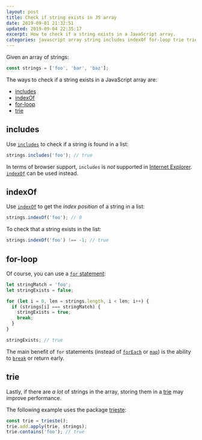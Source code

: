 ```yaml
---
layout: post
title: Check if string exists in JS array
date: 2019-09-01 21:32:51
updated: 2019-09-04 22:35:17
excerpt: How to check if a string exists in a JavaScript array.
categories: javascript array string includes indexOf for-loop trie trieste
---
```


Given an array of strings:

```js
const strings = ['foo', 'bar', 'baz'];
```

The ways to check if a string exists in a JavaScript array are:

- [includes](#includes)
- [indexOf](#indexof)
- [for-loop](#for-loop)
- [trie](#trie)

## includes

Use [`includes`](https://developer.mozilla.org/docs/Web/JavaScript/Reference/Global_Objects/Array/includes) to check if a string is found in a list:

```js
strings.includes('foo'); // true
```

In terms of browser support, `includes` is _not_ supported in [Internet Explorer](https://caniuse.com/#search=includes). [`indexOf`](#indexof) can be used instead.

## indexOf

Use [`indexOf`](https://developer.mozilla.org/docs/Web/JavaScript/Reference/Global_Objects/Array/indexOf) to get the _index position_ of a string in a list:

```js
strings.indexOf('foo'); // 0
```

To check that a string exists in the list:

```js
strings.indexOf('foo') !== -1; // true
```

## for-loop

Of course, you can use a [`for` statement](https://developer.mozilla.org/docs/Web/JavaScript/Guide/Loops_and_iteration#for_statement):

```js
let stringMatch = 'foo';
let stringExists = false;

for (let i = 0, len = strings.length, i < len; i++) {
  if (strings[i] === stringMatch) {
    stringExists = true;
    break;
  }
}

stringExists; // true
```

The main benefit of `for` statements (instead of [`forEach`](https://developer.mozilla.org/docs/Web/JavaScript/Reference/Global_Objects/Array/forEach) or [`map`](https://developer.mozilla.org/docs/Web/JavaScript/Reference/Global_Objects/Array/map)) is the ability to [`break`](https://developer.mozilla.org/docs/Web/JavaScript/Reference/Statements/break) or return early.

## trie

Lastly, if there are _a lot_ of strings in the array, storing them in a [trie](https://wikipedia.org/wiki/Trie) may improve performance.

The following example uses the package [trieste](https://www.npmjs.com/package/trieste):

```js
const trie = trieste();
trie.add.apply(trie, strings);
trie.contains('foo'); // true
```
